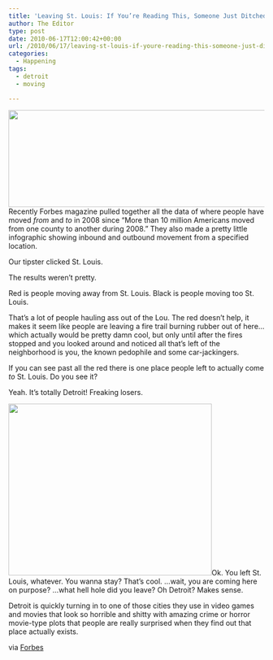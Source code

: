 ```yaml
---
title: 'Leaving St. Louis: If You’re Reading This, Someone Just Ditched You'
author: The Editor
type: post
date: 2010-06-17T12:00:42+00:00
url: /2010/06/17/leaving-st-louis-if-youre-reading-this-someone-just-ditched-you/
categories:
  - Happening
tags:
  - detroit
  - moving

---
```

<a rel="attachment wp-att-5049" href="http://punchingkitty.com/2010/06/17/leaving-st-louis-if-youre-reading-this-someone-just-ditched-you/tn2_leaving_las_vegas_3/"><img class="aligncenter size-full wp-image-5049" title="tn2_leaving_las_vegas_3" src="http://media.punchingkitty.com/wordpress/2010/06/tn2_leaving_las_vegas_3.jpg?filter=full" alt="" width="600" height="191" /></a>Recently Forbes magazine pulled together all the data of where people have moved _from_ and _to_ in 2008 since &#8220;More than 10 million Americans moved from one county to another during 2008.&#8221; They also made a pretty little infographic showing inbound and outbound movement from a specified location.

Our tipster clicked St. Louis.

The results weren&#8217;t pretty.

Red is people moving away from St. Louis. Black is people moving too St. Louis.

<p style="text-align: left;">
  <a rel="attachment wp-att-5046" href="http://punchingkitty.com/2010/06/17/leaving-st-louis-if-youre-reading-this-someone-just-ditched-you/leaving_stlouis/"><img class="aligncenter size-full wp-image-5046" title="leaving_stlouis" src="http://media.punchingkitty.com/wordpress/2010/06/leaving_stlouis.jpg?filter=resize&w=575" alt="" /></a>That&#8217;s a lot of people hauling ass out of the Lou. The red doesn&#8217;t help, it makes it seem like people are leaving a fire trail burning rubber out of here&#8230;which actually would be pretty damn cool, but only until after the fires stopped and you looked around and noticed all that&#8217;s left of the neighborhood is you, the known pedophile and some car-jackingers.
</p>

<p style="text-align: left;">
  If you can see past all the red there is one place people left to actually come <em>to</em> St. Louis. Do you see it?
</p>

<p style="text-align: left;">
  Yeah. It&#8217;s totally Detroit! Freaking losers.
</p>

<p style="text-align: left;">
  <a rel="attachment wp-att-5045" href="http://punchingkitty.com/2010/06/17/leaving-st-louis-if-youre-reading-this-someone-just-ditched-you/detroit_to_stlouis/"><img class="aligncenter size-full wp-image-5045" title="detroit_to_stlouis" src="http://media.punchingkitty.com/wordpress/2010/06/detroit_to_stlouis.jpg?filter=full" alt="" width="400" height="338" /></a>Ok. You left St. Louis, whatever. You wanna stay? That&#8217;s cool. &#8230;wait, you are coming here on purpose? &#8230;what hell hole did you leave? Oh Detroit? Makes sense.
</p>

<p style="text-align: left;">
  Detroit is quickly turning in to one of those cities they use in video games and movies that look so horrible and shitty with amazing crime or horror movie-type plots that people are really surprised when they find out that place actually exists.
</p>

<p style="text-align: left;">
  via <a href="http://www.forbes.com/2010/06/04/migration-moving-wealthy-interactive-counties-map.html?preload=29189" target="_blank">Forbes</a>
</p>